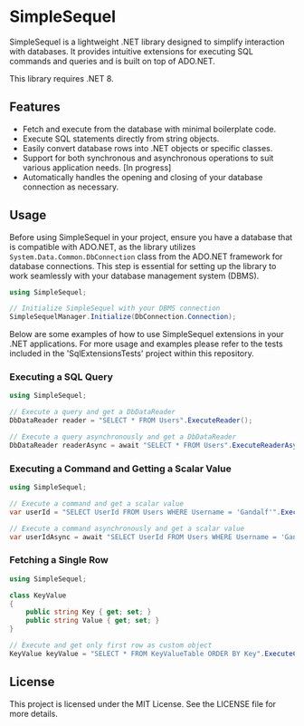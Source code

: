 # SimpleSequel

SimpleSequel is a lightweight .NET library designed to simplify interaction with databases. It provides intuitive extensions for executing SQL commands and queries and is built on top of ADO.NET.

This library requires .NET 8.

## Features

- Fetch and execute from the database with minimal boilerplate code.
- Execute SQL statements directly from string objects.
- Easily convert database rows into .NET objects or specific classes.
- Support for both synchronous and asynchronous operations to suit various application needs. [In progress]
- Automatically handles the opening and closing of your database connection as necessary.

<!--- 
## Installation

To use SimpleSequel in your project, install it via NuGet:

```bash
Install-Package SimpleSequel
```
-->


## Usage

Before using SimpleSequel in your project, ensure you have a database that is compatible with ADO.NET, as the library utilizes `System.Data.Common.DbConnection` class from the ADO.NET framework for database connections. This step is essential for setting up the library to work seamlessly with your database management system (DBMS).

```csharp
using SimpleSequel;

// Initialize SimpleSequel with your DBMS connection
SimpleSequelManager.Initialize(DbConnection.Connection);
``` 
Below are some examples of how to use SimpleSequel extensions in your .NET applications.
For more usage and examples please refer to the tests included in the 'SqlExtensionsTests' project within this repository.

### Executing a SQL Query
```cs
using SimpleSequel;

// Execute a query and get a DbDataReader
DbDataReader reader = "SELECT * FROM Users".ExecuteReader();

// Execute a query asynchronously and get a DbDataReader
DbDataReader readerAsync = await "SELECT * FROM Users".ExecuteReaderAsync();
```

### Executing a Command and Getting a Scalar Value
```cs
using SimpleSequel;

// Execute a command and get a scalar value
var userId = "SELECT UserId FROM Users WHERE Username = 'Gandalf'".ExecuteScalar<int>();

// Execute a command asynchronously and get a scalar value
var userIdAsync = await "SELECT UserId FROM Users WHERE Username = 'Gandalf'".ExecuteScalarAsync<int>();
```

### Fetching a Single Row
```cs
using SimpleSequel;

class KeyValue
{
    public string Key { get; set; }
    public string Value { get; set; }
}

// Execute and get only first row as custom object
KeyValue keyValue = "SELECT * FROM KeyValueTable ORDER BY Key".ExecuteClass<KeyValue>();
```

## License

This project is licensed under the MIT License. See the LICENSE file for more details.
